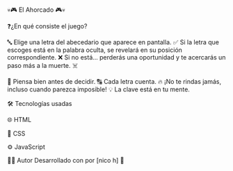 💀🎮 El Ahorcado 🎮💀

❓¿En qué consiste el juego?

🔤 Elige una letra del abecedario que aparece en pantalla.
✅ Si la letra que escoges está en la palabra oculta, se revelará en su posición correspondiente.
❌ Si no está... perderás una oportunidad y te acercarás un paso más a la muerte. ☠️

🧠 Piensa bien antes de decidir.
🔠 Cada letra cuenta.
🔥 ¡No te rindas jamás, incluso cuando parezca imposible!
💡 La clave está en tu mente.

🛠️ Tecnologías usadas

🌐 HTML

🎨 CSS

⚙️ JavaScript

👨‍💻 Autor
Desarrollado con por [nico h] 🚀

